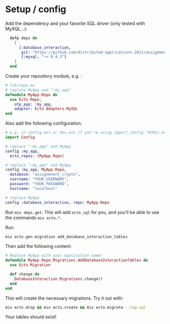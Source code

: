 # Setup / config

Add the dependency and your favorite SQL driver (only tested with MyXQL...):

```elixir
  defp deps do
    [
      {:database_interaction,
       git: "https://github.com/distributed-applications-2021/assignment-database-interaction", branch: "main"},
       {:myxql, "~> 0.4.3"}
    ]
  end
```

Create your repository module, e.g. :

```elixir
# lib/repo.ex
# replace MyApp and ":my_app"
defmodule MyApp.Repo do
  use Ecto.Repo,
    otp_app: :my_app,
    adapter: Ecto.Adapters.MyXQL
end
```

Also add the following configuration:

```elixir
# e.g. in config.exs or dev.exs if you're using import_config "#{Mix.env()}.exs"
import Config

# replace ":my_app" and MyApp
config :my_app,
  ecto_repos: [MyApp.Repo]

# replace ":my_app" and MyApp
config :my_app, MyApp.Repo,
  database: "assignmnent_crypto",
  username: "YOUR_USERNAME",
  password: "YOUR_PASSWORD",
  hostname: "localhost"

# replace MyApp
config :database_interaction, repo: MyApp.Repo
```

Run `mix deps.get`. This will add `ecto_sql` for you, and you'll be able to use the commands `mix ecto.*`.

Run:

```elixir
mix ecto.gen.migration add_database_interaction_tables
```

Then add the following content:

```elixir
# Replace MyApp with your application name!
defmodule MyApp.Repo.Migrations.AddDatabaseInteractionTables do
  use Ecto.Migration

  def change do
    DatabaseInteraction.Migrations.change()
  end
end
```

This will create the necessary migrations. Try it out with:

```bash
mix ecto.drop && mix ecto.create && mix ecto.migrate --log-sql
```

Your tables should exist!
